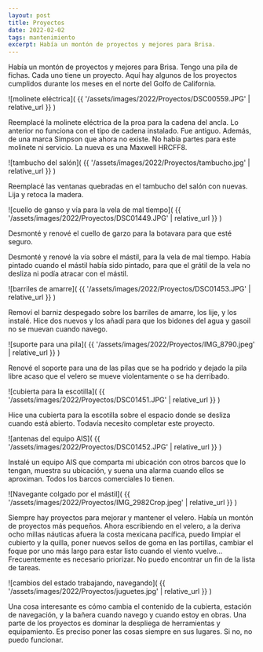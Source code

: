 ```yaml
---
layout: post
title: Proyectos
date: 2022-02-02
tags: mantenimiento
excerpt: Había un montón de proyectos y mejores para Brisa.
---
```


Había un montón de proyectos y mejores para Brisa. Tengo una pila de fichas.
Cada uno tiene un proyecto. Aquí hay algunos de los proyectos cumplidos
durante los meses en el norte del Golfo de California.

![molinete eléctrica](
  {{ '/assets/images/2022/Proyectos/DSC00559.JPG' | relative_url }}
)

Reemplacé la molinete eléctrica de la proa para la cadena del ancla.
Lo anterior no funciona con el tipo de cadena instalado. Fue antiguo.
Además, de una marca Simpson que ahora no existe. No había partes para
este molinete ni servicio. La nueva es una Maxwell HRCFF8.

![tambucho del salón](
  {{ '/assets/images/2022/Proyectos/tambucho.jpg' | relative_url }}
)

Reemplacé las ventanas quebradas en el tambucho del salón con nuevas.
Lija y retoca la madera.

![cuello de ganso y vía para la vela de mal tiempo](
  {{ '/assets/images/2022/Proyectos/DSC01449.JPG' | relative_url }}
)

Desmonté y renové el cuello de garzo para la botavara para que esté seguro.

Desmonté y renové la vía sobre el mástil, para la vela de mal tiempo. Había
pintado cuando el mástil había sido pintado, para que el grátil de la vela no
desliza ni podía atracar con el mástil.

![barriles de amarre](
  {{ '/assets/images/2022/Proyectos/DSC01453.JPG' | relative_url }}
)

Removí el barniz despegado sobre los barriles de amarre, los lije, y los
instalé. Hice dos nuevos y los añadí para que los bidones del agua y
gasoil no se muevan cuando navego.

![suporte para una pila](
  {{ '/assets/images/2022/Proyectos/IMG_8790.jpeg' | relative_url }}
)

Renové el soporte para una de las pilas que se ha podrido y dejado la pila
libre acaso que el velero se mueve violentamente o se ha derribado.

![cubierta para la escotilla](
  {{ '/assets/images/2022/Proyectos/DSC01451.JPG' | relative_url }}
)

Hice una cubierta para la escotilla sobre el espacio donde se desliza cuando
está abierto. Todavía necesito completar este proyecto.

![antenas del equipo AIS](
  {{ '/assets/images/2022/Proyectos/DSC01452.JPG' | relative_url }}
)

Instalé un equipo AIS que comparta mi ubicación con otros barcos que lo tengan,
muestra su ubicación, y suena una alarma cuando ellos se aproximan.
Todos los barcos comerciales lo tienen.

![Navegante colgado por el mástil](
  {{ '/assets/images/2022/Proyectos/IMG_2982Crop.jpeg' | relative_url }}
)

Siempre hay proyectos para mejorar y mantener el velero. Había un montón de
proyectos más pequeños. Ahora escribiendo en el velero, a la deriva ocho
millas náuticas afuera la costa mexicana pacífica, puedo limpiar el cubierto
y la quilla, poner nuevos sellos de goma en las portillas, cambiar el foque
por uno más largo para estar listo cuando el viento vuelve... Frecuentemente
es necesario priorizar. No puedo encontrar un fin de la lista de tareas.

![cambios del estado trabajando, navegando](
  {{ '/assets/images/2022/Proyectos/juguetes.jpg' | relative_url }}
)

Una cosa interesante es cómo cambia el contenido
de la cubierta, estación de navegación, y la bañera cuando navego y cuando
estoy en obras. Una parte de los proyectos es dominar la despliega de
herramientas y equipamiento. Es preciso poner las cosas siempre en sus
lugares. Si no, no puedo funcionar.

